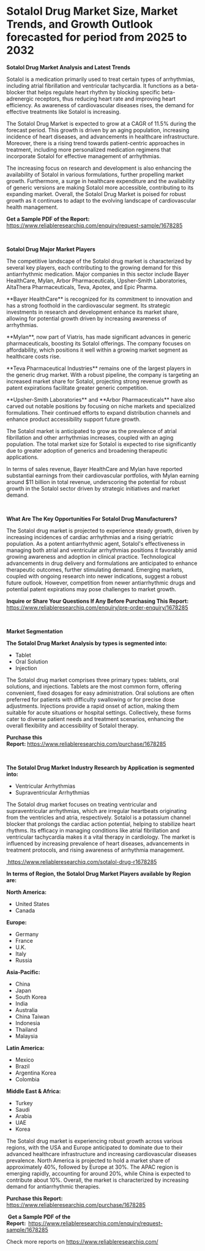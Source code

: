 <p><h1>Sotalol Drug Market Size, Market Trends, and Growth Outlook forecasted for period from 2025 to 2032</h1></p><p><strong>Sotalol Drug Market Analysis and Latest Trends</strong></p>
<p><p>Sotalol is a medication primarily used to treat certain types of arrhythmias, including atrial fibrillation and ventricular tachycardia. It functions as a beta-blocker that helps regulate heart rhythm by blocking specific beta-adrenergic receptors, thus reducing heart rate and improving heart efficiency. As awareness of cardiovascular diseases rises, the demand for effective treatments like Sotalol is increasing. </p><p>The Sotalol Drug Market is expected to grow at a CAGR of 11.5% during the forecast period. This growth is driven by an aging population, increasing incidence of heart diseases, and advancements in healthcare infrastructure. Moreover, there is a rising trend towards patient-centric approaches in treatment, including more personalized medication regimens that incorporate Sotalol for effective management of arrhythmias. </p><p>The increasing focus on research and development is also enhancing the availability of Sotalol in various formulations, further propelling market growth. Furthermore, a surge in healthcare expenditure and the availability of generic versions are making Sotalol more accessible, contributing to its expanding market. Overall, the Sotalol Drug Market is poised for robust growth as it continues to adapt to the evolving landscape of cardiovascular health management.</p></p>
<p><strong>Get a Sample PDF of the Report:&nbsp;</strong> <a href="https://www.reliableresearchiq.com/enquiry/request-sample/1678285?utm_campaign=3074&utm_medium=2&utm_source=Github&utm_content=ia&utm_term=08032025&utm_id=sotalol-drug">https://www.reliableresearchiq.com/enquiry/request-sample/1678285</a></p>
<p>&nbsp;</p>
<p><strong>Sotalol Drug Major Market Players</strong></p>
<p><p>The competitive landscape of the Sotalol drug market is characterized by several key players, each contributing to the growing demand for this antiarrhythmic medication. Major companies in this sector include Bayer HealthCare, Mylan, Arbor Pharmaceuticals, Upsher-Smith Laboratories, AltaThera Pharmaceuticals, Teva, Apotex, and Epic Pharma.</p><p>**Bayer HealthCare** is recognized for its commitment to innovation and has a strong foothold in the cardiovascular segment. Its strategic investments in research and development enhance its market share, allowing for potential growth driven by increasing awareness of arrhythmias.</p><p>**Mylan**, now part of Viatris, has made significant advances in generic pharmaceuticals, boosting its Sotalol offerings. The company focuses on affordability, which positions it well within a growing market segment as healthcare costs rise.</p><p>**Teva Pharmaceutical Industries** remains one of the largest players in the generic drug market. With a robust pipeline, the company is targeting an increased market share for Sotalol, projecting strong revenue growth as patent expirations facilitate greater generic competition.</p><p>**Upsher-Smith Laboratories** and **Arbor Pharmaceuticals** have also carved out notable positions by focusing on niche markets and specialized formulations. Their continued efforts to expand distribution channels and enhance product accessibility support future growth.</p><p>The Sotalol market is anticipated to grow as the prevalence of atrial fibrillation and other arrhythmias increases, coupled with an aging population. The total market size for Sotalol is expected to rise significantly due to greater adoption of generics and broadening therapeutic applications.</p><p>In terms of sales revenue, Bayer HealthCare and Mylan have reported substantial earnings from their cardiovascular portfolios, with Mylan earning around $11 billion in total revenue, underscoring the potential for robust growth in the Sotalol sector driven by strategic initiatives and market demand.</p></p>
<p>&nbsp;</p>
<p><strong>What Are The Key Opportunities For Sotalol Drug Manufacturers?</strong></p>
<p><p>The Sotalol drug market is projected to experience steady growth, driven by increasing incidences of cardiac arrhythmias and a rising geriatric population. As a potent antiarrhythmic agent, Sotalol's effectiveness in managing both atrial and ventricular arrhythmias positions it favorably amid growing awareness and adoption in clinical practice. Technological advancements in drug delivery and formulations are anticipated to enhance therapeutic outcomes, further stimulating demand. Emerging markets, coupled with ongoing research into newer indications, suggest a robust future outlook. However, competition from newer antiarrhythmic drugs and potential patent expirations may pose challenges to market growth.</p></p>
<p><strong>Inquire or Share Your Questions If Any Before Purchasing This Report:</strong> <a href="https://www.reliableresearchiq.com/enquiry/pre-order-enquiry/1678285?utm_campaign=3074&utm_medium=2&utm_source=Github&utm_content=ia&utm_term=08032025&utm_id=sotalol-drug">https://www.reliableresearchiq.com/enquiry/pre-order-enquiry/1678285</a></p>
<p>&nbsp;</p>
<p><strong>Market Segmentation</strong></p>
<p><strong>The Sotalol Drug Market Analysis by types is segmented into:</strong></p>
<p><ul><li>Tablet</li><li>Oral Solution</li><li>Injection</li></ul></p>
<p><p>The Sotalol drug market comprises three primary types: tablets, oral solutions, and injections. Tablets are the most common form, offering convenient, fixed dosages for easy administration. Oral solutions are often preferred for patients with difficulty swallowing or for precise dose adjustments. Injections provide a rapid onset of action, making them suitable for acute situations or hospital settings. Collectively, these forms cater to diverse patient needs and treatment scenarios, enhancing the overall flexibility and accessibility of Sotalol therapy.</p></p>
<p><strong>Purchase this Report:&nbsp;</strong><a href="https://www.reliableresearchiq.com/purchase/1678285?utm_campaign=3074&utm_medium=2&utm_source=Github&utm_content=ia&utm_term=08032025&utm_id=sotalol-drug">https://www.reliableresearchiq.com/purchase/1678285</a></p>
<p>&nbsp;</p>
<p><strong>The Sotalol Drug Market Industry Research by Application is segmented into:</strong></p>
<p><ul><li>Ventricular Arrhythmias</li><li>Supraventricular Arrhythmias</li></ul></p>
<p><p>The Sotalol drug market focuses on treating ventricular and supraventricular arrhythmias, which are irregular heartbeats originating from the ventricles and atria, respectively. Sotalol is a potassium channel blocker that prolongs the cardiac action potential, helping to stabilize heart rhythms. Its efficacy in managing conditions like atrial fibrillation and ventricular tachycardia makes it a vital therapy in cardiology. The market is influenced by increasing prevalence of heart diseases, advancements in treatment protocols, and rising awareness of arrhythmia management.</p></p>
<p><a href="https://www.reliableresearchiq.com/sotalol-drug-r1678285?utm_campaign=3074&utm_medium=2&utm_source=Github&utm_content=ia&utm_term=08032025&utm_id=sotalol-drug">&nbsp;https://www.reliableresearchiq.com/sotalol-drug-r1678285</a></p>
<p><strong>In terms of Region, the Sotalol Drug Market Players available by Region are:</strong></p>
<p>
    <p> <strong> North America: </strong>
        <ul>
            <li>United States</li>
            <li>Canada</li>
        </ul>
        </p> 
    <p> <strong> Europe: </strong>
        <ul>
            <li>Germany</li>
            <li>France</li>
            <li>U.K.</li>
            <li>Italy</li>
            <li>Russia</li>
        </ul>
        </p> 
    <p> <strong> Asia-Pacific: </strong>
        <ul>
            <li>China</li>
            <li>Japan</li>
            <li>South Korea</li>
            <li>India</li>
            <li>Australia</li>
            <li>China Taiwan</li>
            <li>Indonesia</li>
            <li>Thailand</li>
            <li>Malaysia</li>
        </ul>
        </p> 
    <p> <strong> Latin America: </strong>
        <ul>
            <li>Mexico</li>
            <li>Brazil</li>
            <li>Argentina Korea</li>
            <li>Colombia</li>
        </ul>
        </p> 
    <p> <strong> Middle East & Africa: </strong>
        <ul>
            <li>Turkey</li>
            <li>Saudi</li>
            <li>Arabia</li>
            <li>UAE</li>
            <li>Korea</li>
        </ul>
    </p>
    </p>
<p><p>The Sotalol drug market is experiencing robust growth across various regions, with the USA and Europe anticipated to dominate due to their advanced healthcare infrastructure and increasing cardiovascular diseases prevalence. North America is projected to hold a market share of approximately 40%, followed by Europe at 30%. The APAC region is emerging rapidly, accounting for around 20%, while China is expected to contribute about 10%. Overall, the market is characterized by increasing demand for antiarrhythmic therapies.</p></p>
<p><strong>Purchase this Report: </strong><a href="https://www.reliableresearchiq.com/purchase/1678285?utm_campaign=3074&utm_medium=2&utm_source=Github&utm_content=ia&utm_term=08032025&utm_id=sotalol-drug">https://www.reliableresearchiq.com/purchase/1678285</a></p>
<p>&nbsp;<strong>Get a Sample PDF of the Report:&nbsp;&nbsp;</strong><a href="https://www.reliableresearchiq.com/enquiry/request-sample/1678285?utm_campaign=3074&utm_medium=2&utm_source=Github&utm_content=ia&utm_term=08032025&utm_id=sotalol-drug">https://www.reliableresearchiq.com/enquiry/request-sample/1678285</a></p>
<p><strong></strong></p>
<p>Check more reports on <a href="https://www.reliableresearchiq.com/?utm_campaign=3074&utm_medium=2&utm_source=Github&utm_content=ia&utm_term=08032025&utm_id=sotalol-drug">https://www.reliableresearchiq.com/</a></p>